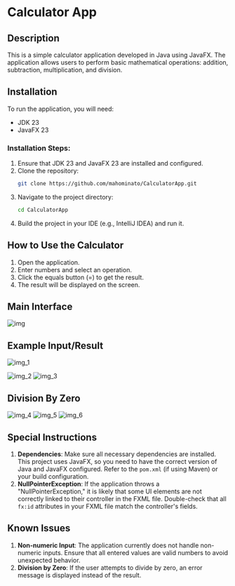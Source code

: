 # Calculator App

## Description
This is a simple calculator application developed in Java using JavaFX. The application allows users to perform basic mathematical operations: addition, subtraction, multiplication, and division.

## Installation
To run the application, you will need:
- JDK 23
- JavaFX 23

### Installation Steps:
1. Ensure that JDK 23 and JavaFX 23 are installed and configured.
2. Clone the repository:
   ```bash
   git clone https://github.com/mahominato/CalculatorApp.git
3. Navigate to the project directory:
   ```bash
   cd CalculatorApp
4. Build the project in your IDE (e.g., IntelliJ IDEA) and run it.

## How to Use the Calculator
   1. Open the application.
   2. Enter numbers and select an operation.
   3. Click the equals button (=) to get the result.
   4. The result will be displayed on the screen.
## Main Interface
![img](https://github.com/user-attachments/assets/20ba20a4-9537-4990-afaf-02398bd076a9)

## Example Input/Result
![img_1](https://github.com/user-attachments/assets/e6abac33-8f3b-4880-bf85-6381688f0255)

![img_2](https://github.com/user-attachments/assets/6e405252-44f1-48ac-9701-10f8e2fca0b4)
![img_3](https://github.com/user-attachments/assets/9d63a106-1569-40c6-9356-56ef2d369a62)
## Division By Zero
![img_4](https://github.com/user-attachments/assets/58a7f951-ab0a-44e5-9a08-668d64d1e43c)
![img_5](https://github.com/user-attachments/assets/6f512cf2-a743-418a-859d-ea962922cfaf)
![img_6](https://github.com/user-attachments/assets/3f2ebc5e-127d-461a-85e6-68c04aa54430)



## Special Instructions
1. **Dependencies**: Make sure all necessary dependencies are installed. This project uses JavaFX, so you need to have the correct version of Java and JavaFX configured. Refer to the `pom.xml` (if using Maven) or your build configuration.
2. **NullPointerException**: If the application throws a "NullPointerException," it is likely that some UI elements are not correctly linked to their controller in the FXML file. Double-check that all `fx:id` attributes in your FXML file match the controller's fields.

## Known Issues
1. **Non-numeric Input**: The application currently does not handle non-numeric inputs. Ensure that all entered values are valid numbers to avoid unexpected behavior.
2. **Division by Zero**: If the user attempts to divide by zero, an error message is displayed instead of the result.
